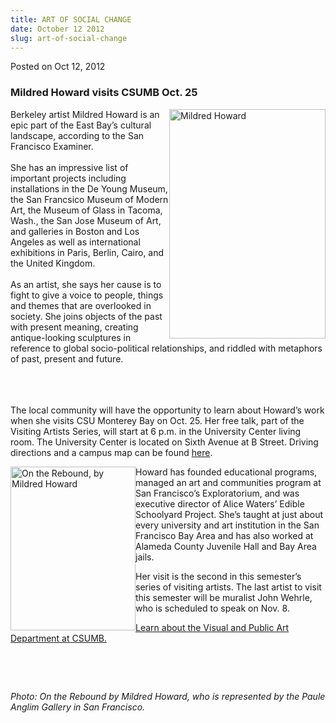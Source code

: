 ```yaml
---
title: ART OF SOCIAL CHANGE
date: October 12 2012
slug: art-of-social-change
---
```


  



<span class="date">Posted on Oct 12, 2012    </span>
<h3>Mildred Howard visits CSUMB Oct. 25</h3>
<p><img alt="Mildred Howard" src="https://news.csumb.edu/sites/default/files/65/attachments/news/images/mildred_howard_for_web.jpg" style="float:right; width:250px; height:367px">Berkeley artist
Mildred Howard is an epic part of the East Bay&#x2019;s cultural
landscape, according to the San Francisco Examiner.<br>
<br>
She has an impressive list of important projects including
installations in the De Young Museum, the San Francsico Museum of
Modern Art, the Museum of Glass in Tacoma, Wash., the San Jose
Museum of Art, and galleries in Boston and Los Angeles as well as
international exhibitions in Paris, Berlin, Cairo, and the United
Kingdom.&#xA0;<br>
<br>
As an artist, she says her cause is to fight to give a voice to
people, things and themes that are overlooked in society. She joins
objects of the past with present meaning, creating antique-looking
sculptures in reference to global socio-political relationships,
and riddled with metaphors of past, present and future.</br></br></br></br></img></p>
<p>The local community will have the opportunity to learn about
Howard&#x2019;s work when she visits CSU Monterey Bay on Oct. 25. Her free
talk, part of the Visiting Artists Series, will start at 6 p.m. in
the University Center living room. The University Center is located
on Sixth Avenue at B Street. Driving directions and a campus map
can be found <a href="https://csumb.edu/map" rel="nofollow">here</a>. &#xA0;</p>
<p><img alt="On the Rebound, by Mildred Howard" src="https://news.csumb.edu/sites/default/files/65/attachments/news/images/rebound_for_web.jpg" style="float:left; width:200px; height:262px">Howard has founded
educational programs, managed an art and communities program at San
Francisco&#x2019;s Exploratorium, and was executive director of Alice
Waters&#x2019; Edible Schoolyard Project. She&#x2019;s taught at just about every
university and art institution in the San Francisco Bay Area and
has also worked at Alameda County Juvenile Hall and Bay Area
jails.</img></p>
<p>Her visit is the second in this semester&#x2019;s series of visiting
artists. The last artist to visit this semester will be muralist
John Wehrle, who is scheduled to speak on Nov. 8.</p>
<p><a href="https://csumb.edu/vpa" rel="nofollow">Learn about the
Visual and Public Art Department at CSUMB.</a></p>
<p>&#xA0;</p>
<p>&#xA0;</p>
<p class="small"><em>Photo: On the Rebound by Mildred Howard, who
is represented by the&#xA0;Paule Anglim Gallery in San
Francisco.</em></p>
<p><br>
&#xA0;</br></p>





```
